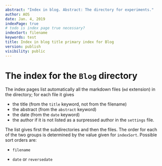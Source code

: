 ```yaml
---
abstract: "Index in blog. Abstract: The directory for experiments."
author: AOS
date: Jan. 4, 2019
indexPage: true
# todo is index page true necessary?
indexSort: filename
keywords: test
title: Index in blog title primary index for Blog
version: publish
visibility: public
---
```


# The index for the `Blog` directory

The index pages list automatically all the markdown files (`md` extension) in the directory; for each file it gives 

- the title (from the `title` keyword, not from the filename)
- the abstract (from the `abstract` keyword)
- the date (from the `date` keyword)
- the author if it is not listed as a surpressed author in the `settings` file.

The list gives first the subdirectories and then the files. The order for each of the two groups is determined by the value given for `indexSort`. Possible sort orders are:

- `filename` 
<!-- todo filename, but actually is title -->
- `date` or `reversedate`
